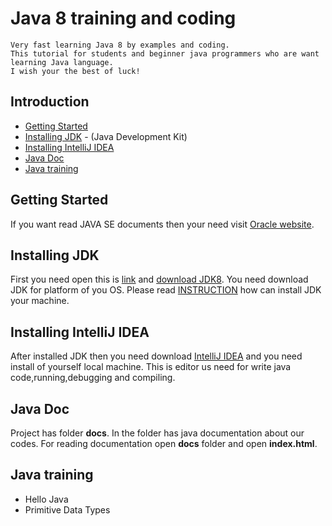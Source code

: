 # Java 8 training and coding

```
Very fast learning Java 8 by examples and coding. 
This tutorial for students and beginner java programmers who are want learning Java language.
I wish your the best of luck! 
```

## Introduction

* [Getting Started](#getting-started)
* [Installing JDK](#installing-jdk) - (Java Development Kit)
* [Installing IntelliJ IDEA](#installing-intellij-idea)
* [Java Doc](#java-doc)
* [Java training](#java-training)

## Getting Started

If you want read JAVA SE documents then your need visit [Oracle website](https://docs.oracle.com/en/java/).

## Installing JDK

First you need open this is [link](https://www.oracle.com/technetwork/java/javase/downloads/jdk8-downloads-2133151.html) and [download JDK8](https://www.oracle.com/technetwork/java/javase/downloads/jdk8-downloads-2133151.html).
You need download JDK for platform of you OS. Please read [INSTRUCTION](https://docs.oracle.com/javase/8/docs/technotes/guides/install/install_overview.html) how can install JDK your machine.

## Installing IntelliJ IDEA

After installed JDK then you need download [IntelliJ IDEA](https://www.jetbrains.com/idea/download/#section=windows) and you need install of yourself local machine.
This is editor us need for write java code,running,debugging and compiling. 

## Java Doc

Project has folder <b>docs</b>. In the folder has java documentation about our codes.
For reading documentation open <b>docs</b> folder and open <b>index.html</b>.   

## Java training

* Hello Java
* Primitive Data Types
